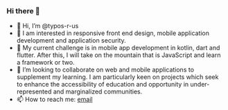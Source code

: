 ### Hi there 👋

<!--
**typos-r-us/typos-r-us** is a ✨ _special_ ✨ repository because its `README.md` (this file) appears on your GitHub profile.

Here are some ideas to get you started:

- 🔭 I’m currently working on ...
- 🌱 I’m currently learning ...
- 👯 I’m looking to collaborate on ...
- 🤔 I’m looking for help with ...
- 💬 Ask me about ...
- 📫 How to reach me: ...
- 😄 Pronouns: ...
- ⚡ Fun fact: ...
-->
- 👋 Hi, I’m @typos-r-us
- 👀 I am interested in responsive front end design, mobile application development and application security.
- 🌱 My current challenge is in mobile app development in kotlin, dart and flutter. After this, I will take on the mountain that is JavaScript and learn a framework or two.
- 💞️ I’m looking to collaborate on web and mobile applications to supplement my learning. I am particularly keen on projects which seek to enhance the accessibility of education and opportunity in under-represented and marginalized communities.
- 📫 How to reach me: [email](mailto:typosforsale@gmail.com)

<!---
typos-r-us/typos-r-us is a ✨ special ✨ repository because its `README.md` (this file) appears on your GitHub profile.
You can click the Preview link to take a look at your changes.
--->
